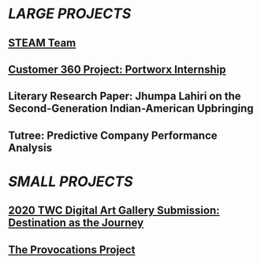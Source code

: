 <!--- For my projects -->
<!-- ---
layout: default
title: Projects
permalink: /projects/
--- -->
# *LARGE PROJECTS*

## [STEAM Team](steamteam)

## [Customer 360 Project: Portworx Internship](C360)

## Literary Research Paper: Jhumpa Lahiri on the Second-Generation Indian-American Upbringing

## Tutree: Predictive Company Performance Analysis



# *SMALL PROJECTS*

## [2020 TWC Digital Art Gallery Submission: Destination as the Journey](https://www.twcdigitalartgallery.com/gallery/shilpa)

## [The Provocations Project](provocationsproject)